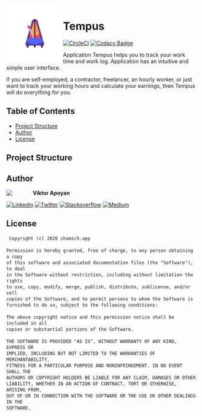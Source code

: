 <a href="https://play.google.com/apps/testing/app.chamich.perfectus" target="_blank">
  <img src="https://github.com/ChamichApps/Tempus/blob/develop/libraries/design/src/main/res/mipmap-xxxhdpi/ic_launcher_foreground.png" width="150" align="left">
</a>

# Tempus

[![CircleCI](https://circleci.com/gh/ChamichApps/Tempus/tree/develop.svg?style=shield)](https://circleci.com/gh/ChamichApps/Tempus/tree/develop)
[![Codacy Badge](https://app.codacy.com/project/badge/Grade/7d0a54e3dd6a448481fab2a7647a5858)](https://www.codacy.com/gh/ChamichApps/Tempus/dashboard?utm_source=github.com&amp;utm_medium=referral&amp;utm_content=ChamichApps/Tempus&amp;utm_campaign=Badge_Grade)

Application Tempus helps you to track your work time and work log. Application has an intuitive and simple user interface. 

If you are self-employed, a contractor, freelancer, an hourly worker, or just want to track your working hours and calculate your earnings, then Tempus will do everything for you.

## Table of Contents

-   [Project Structure](https://github.com/ChamichApps/Tempus#project-structure)
-   [Author](https://github.com/ChamichApps/Tempus#author)
-   [License](https://github.com/ChamichApps/Tempus#license)


## Project Structure

## Author

<a href="https://medium.com/@vapoyan" target="_blank">
  <img src="https://media-exp1.licdn.com/dms/image/C4D03AQG1bcSjvx4v9g/profile-displayphoto-shrink_200_200/0?e=1608768000&v=beta&t=fIidjjlBbmqmaWB6YXKr4Rxa-r9FqZX5UhUvYkgEiYw" width="70" align="left">
</a>

**Viktor Apoyan**

[![Linkedin](https://img.shields.io/badge/-linkedin-grey?logo=linkedin)](https://www.linkedin.com/in/victorapoyan/)
[![Twitter](https://img.shields.io/badge/-twitter-grey?logo=twitter)](https://twitter.com/ApoyanViktor)
[![Stackoverflow](https://img.shields.io/badge/-stackoverflow-grey?logo=Stackoverflow)](https://stackoverflow.com/users/612606/viktor-apoyan)
[![Medium](https://img.shields.io/badge/-medium-grey?logo=medium)](https://medium.com/@vapoyan)

## License

```license
 Copyright (c) 2020 chamich.app

Permission is hereby granted, free of charge, to any person obtaining a copy
of this software and associated documentation files (the "Software"), to deal
in the Software without restriction, including without limitation the rights
to use, copy, modify, merge, publish, distribute, sublicense, and/or sell
copies of the Software, and to permit persons to whom the Software is
furnished to do so, subject to the following conditions:

The above copyright notice and this permission notice shall be included in all
copies or substantial portions of the Software.

THE SOFTWARE IS PROVIDED "AS IS", WITHOUT WARRANTY OF ANY KIND, EXPRESS OR
IMPLIED, INCLUDING BUT NOT LIMITED TO THE WARRANTIES OF MERCHANTABILITY,
FITNESS FOR A PARTICULAR PURPOSE AND NONINFRINGEMENT. IN NO EVENT SHALL THE
AUTHORS OR COPYRIGHT HOLDERS BE LIABLE FOR ANY CLAIM, DAMAGES OR OTHER
LIABILITY, WHETHER IN AN ACTION OF CONTRACT, TORT OR OTHERWISE, ARISING FROM,
OUT OF OR IN CONNECTION WITH THE SOFTWARE OR THE USE OR OTHER DEALINGS IN THE
SOFTWARE.
```

